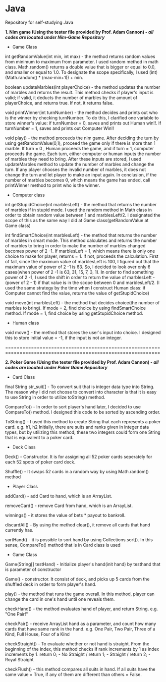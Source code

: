 # Java
Repository for self-studying Java

<strong> 1. Nim game (Using the tester file provided by Prof. Adam Cannon) - <i>all codes are located under Nim-Game Repository</i> </strong>

- Game Class

int getRandomValue(int min, int max) - the method returns random values from minimum to maximum from parameter. I used random method in math class. Math.random() returns a double value that is bigger or equal to 0.0, and smaller or equal to 1.0. To designate the scope specifically, I used (int)(Math.random() * (max-min+1)) + min.

boolean updateMarbles(int playerChoice) - the method updates the number of marbles and returns the result. This method checks if player's input is valid; if valid, it deducts the number of marbles by the amount of playerChoice, and returns true. If not, it returns false.

void printWinner(int turnNumber) - the method decides and prints out who is the winner by checking turnNumber. To do this, I clarified one variable to store winner's value: if turnNumber = 0, saves and prints out Human win!!. If turnNumber = 1, saves and prints out Computer Win!!

void play() - the method proceeds the nim game. After deciding the turn by using getRandomValue(0,1), proceed the game only if there is more than 1 marble. If turn = 0 , Human proceeds the game, and if turn = 1, computer proceeds the game. Each turn, either computer or human inputs the number of marbles they need to bring. After these inputs are stored, I used updateMarbles method to update the number of marbles and change the turn. If any player chooses the invalid number of marbles, it does not change the turn and let player to make an input again. In conclusion, if the number of marbles becomes 0, which means the game has ended, call printWinner method to print who is the winner.

- Computer class

int getStupidChoice(int marblesLeft) - the method that returns the number of marbles if in stupid mode. I used the random method in Math class in order to obtain random value between 1 and marblesLeft/2. I designated the scope of this as the same way I did at Game class(getRandomValue at Game class)

int findSmartChoice(int marblesLeft) - the method that returns the number of marbles in smart mode. This method calculates and returns the number of marbles to bring in order to make the number of marbles changed becomes power of 2 -1. If marblesLeft = 1, which means there is only one choice to make for player, returns = 1. If not, proceeds the calculation. First of fall, since the maximum value of marblesLeft is 100, I figured out that the maximum value of power of 2 -1 is 63. So, I decided to look over only 6 cases(when power of 2 -1 is 63, 31, 15, 7, 3, 1). In order to find something power of 2 -1, I used the shift in order to return the value of marblesLeft - (power of 2 - 1) if that value is in the scope between 0 and marblesLeft/2. (I used the same strategy by the time when I construct Human class: if Computer cannot find the value, returns the value of getStupidChoice)

void move(int marblesLeft) - the method that decides choice(the number of marbles to bring). If mode = 2, find choice by using findSmartChoice method. If mode = 1, find choice by using getStupidChoice method.

- Human class

void move() - the method that stores the user's input into choice. I designed this to store initial value = -1, if the input is not an integer.

============================================================================================================

<strong> 2. Poker Game (Using the tester file provided by Prof. Adam Cannon) - <i>all codes are located under Poker Game Repository</i> </strong>

- Card Class

final String str_suit[] - To convert suit that is integer data type into String.
The reason why I did not choose to convert into character is that it is easy to use String in order to utilize
toString() method.

CompareTo() - In order to sort player's hand later, I decided to use CompareTo() method.
I designed this code to be sorted by ascending order.

ToString() - I used this method to create String that each represents a poker card. e.g. h1, h2
Initially, there are suits and ranks given in integer data types, but by utilizing this method, these two
integers could form one String that is equivalent to a poker card.

- Deck Class

Deck() - Constructor. It is for assigning all 52 poker cards seperately for each 52 spots of poker card deck.

Shuffle() - It swaps 52 cards in a random way by using Math.random() method

- Player Class

addCard() - add Card to hand, which is an ArrayList.

removeCard() - remove Card from hand, which is an ArrayList.

winnings() - it stores the value of bets * payout to bankroll.

discardAll() - By using the method clear(), it remove all cards that hand currently has.

sortHand() - it is possible to sort hand by using Collections.sort(). In this sense, CompareTo() method
that is in Card class is used 

- Game Class

Game(String[] testHand) - Initialize player's hand(init hand) by testhand that is parameter of constructor

Game() - constructor. It consist of deck, and picks up 5 cards from the shuffled deck in order to form player's hand.

play() - the method that runs the game overall. In this method, player can change the card in one's hand until one reveals them.

checkHand() - the method evaluates hand of player, and return String. e.g. "One Pair!"

checkPair() - receive ArrayList hand as a parameter, and count how many cards that have same rank in the hand.
e.g. One Pair, Two Pair, Three of a Kind, Full House, Four of a Kind

checkStraight() - To evaluate whether or not hand is straight. From the beginning of the index, this method checks if rank increments by 1 as index increments by 1.
return 0; - No Straight / return 1; - Straight / return 2; - Royal Straight

checkFlush() - this method compares all suits in hand. If all suits have the same value = True, if any of them are different than others = False.
